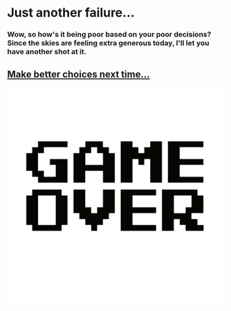 # Just another failure...

### Wow, so how's it being poor based on your poor decisions? Since the skies are feeling extra generous today, I'll let you have another shot at it.

## [Make better choices next time...](../start.md)

![alt text](<../images-used/gameover.png>)
